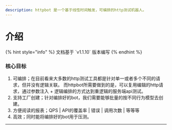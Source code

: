 ```yaml
---
description: httpbot 是一个基于线性时间触发，可编排的http测试机器人。
---
```


# 介绍

{% hint style="info" %}
文档基于 \`v1.1.10\` 版本编写
{% endhint %}

### 核心目标

1. 可编排；在目前看来大多数的http测试工具都是针对单一或者多个不同的请求，但并没有逻辑关联。 而httpbot所需要做到的是，可以复用编辑的http请求，通过参数注入 + 逻辑编排的方式达到重逻辑的服务端api测试。
2. 支持工厂创建；针对编排好的bot，我们需要能够批量的按不同行为模型去创建。
3. 方便阅读的报表；QPS \| API的覆盖率 \| 错误 \| 调用次数 \| 等等等
4. 高效；同时能将编排好的bot用于压测。



---






